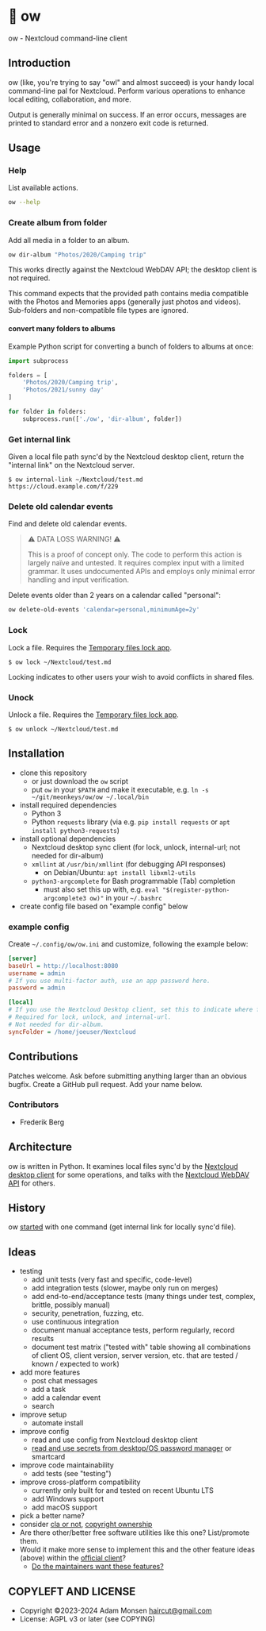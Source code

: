 # 🦉 ow

ow - Nextcloud command-line client

## Introduction

ow (like, you're trying to say "owl" and almost succeed) is your handy local command-line pal for Nextcloud. Perform various operations to enhance local editing, collaboration, and more.

Output is generally minimal on success. If an error occurs, messages are printed to standard error and a nonzero exit code is returned.

## Usage

### Help

List available actions.

```bash
ow --help
```

### Create album from folder

Add all media in a folder to an album. 

```bash
ow dir-album "Photos/2020/Camping trip"
```

This works directly against the Nextcloud WebDAV API; the desktop client is not required.

This command expects that the provided path contains media compatible with the Photos and Memories apps (generally just photos and videos). Sub-folders and non-compatible file types are ignored.

#### convert many folders to albums

Example Python script for converting a bunch of folders to albums at once:

```python
import subprocess

folders = [
    'Photos/2020/Camping trip',
    'Photos/2021/sunny day'
]

for folder in folders:
    subprocess.run(['./ow', 'dir-album', folder])
```

### Get internal link

Given a local file path sync'd by the Nextcloud desktop client, return the "internal link" on the Nextcloud server.

```
$ ow internal-link ~/Nextcloud/test.md
https://cloud.example.com/f/229
```

### Delete old calendar events

Find and delete old calendar events.

> ⚠️ DATA LOSS WARNING! ⚠️
>
> This is a proof of concept only.
> The code to perform this action is largely naïve and untested.
> It requires complex input with a limited grammar.
> It uses undocumented APIs and employs only minimal error handling and input verification.

Delete events older than 2 years on a calendar called "personal":

```bash
ow delete-old-events 'calendar=personal,minimumAge=2y'
```

### Lock

Lock a file. Requires the [Temporary files lock app](https://apps.nextcloud.com/apps/files_lock).

```
$ ow lock ~/Nextcloud/test.md
```

Locking indicates to other users your wish to avoid conflicts in shared files.

### Unock

Unlock a file. Requires the [Temporary files lock app](https://apps.nextcloud.com/apps/files_lock).

```
$ ow unlock ~/Nextcloud/test.md
```

## Installation

* clone this repository
    * or just download the `ow` script
    * put `ow` in your `$PATH` and make it executable, e.g. `ln -s ~/git/meonkeys/ow/ow ~/.local/bin`
* install required dependencies
    * Python 3
    * Python `requests` library (via e.g. `pip install requests` or `apt install python3-requests`)
* install optional dependencies
    * Nextcloud desktop sync client (for lock, unlock, internal-url; not needed for dir-album)
    * `xmllint` at `/usr/bin/xmllint` (for debugging API responses)
        * on Debian/Ubuntu: `apt install libxml2-utils`
    * `python3-argcomplete` for Bash programmable (Tab) completion
        * must also set this up with, e.g. `eval "$(register-python-argcomplete3 ow)"` in your `~/.bashrc`
* create config file based on "example config" below

### example config

Create `~/.config/ow/ow.ini` and customize, following the example below:

```ini
[server]
baseUrl = http://localhost:8080
username = admin
# If you use multi-factor auth, use an app password here.
password = admin

[local]
# If you use the Nextcloud Desktop client, set this to indicate where files are sync'd.
# Required for lock, unlock, and internal-url.
# Not needed for dir-album.
syncFolder = /home/joeuser/Nextcloud
```

## Contributions

Patches welcome. Ask before submitting anything larger than an obvious bugfix. Create a GitHub pull request. Add your name below.

### Contributors

* Frederik Berg

## Architecture

ow is written in Python. It examines local files sync'd by the [Nextcloud desktop client](https://github.com/nextcloud/desktop/) for some operations, and talks with the [Nextcloud WebDAV API](https://docs.nextcloud.com/server/latest/developer_manual/client_apis/WebDAV/basic.html) for others.

## History

ow [started](https://help.nextcloud.com/t/get-internal-link-for-a-file-in-nextcloud-from-a-local-command-line/152774) with one command (get internal link for locally sync'd file).

## Ideas

* testing
    * add unit tests (very fast and specific, code-level)
    * add integration tests (slower, maybe only run on merges)
    * add end-to-end/acceptance tests (many things under test, complex, brittle, possibly manual)
    * security, penetration, fuzzing, etc.
    * use continuous integration
    * document manual acceptance tests, perform regularly, record results
    * document test matrix ("tested with" table showing all combinations of client OS, client version, server version, etc. that are tested / known / expected to work)
* add more features
    * post chat messages
    * add a task
    * add a calendar event
    * search
* improve setup
    * automate install
* improve config
    * read and use config from Nextcloud desktop client
    * [read and use secrets from desktop/OS password manager](https://pypi.org/project/keyring/) or smartcard
* improve code maintainability
    * add tests (see "testing")
* improve cross-platform compatibility
    * currently only built for and tested on recent Ubuntu LTS
    * add Windows support
    * add macOS support
* pick a better name?
* consider [cla or not](https://sfconservancy.org/blog/2014/jun/09/do-not-need-cla/), [copyright ownership](https://sfconservancy.org/blog/2021/jun/30/who-should-own-foss-copyrights/)
* Are there other/better free software utilities like this one? List/promote them.
* Would it make more sense to implement this and the other feature ideas (above) within the [official client](https://docs.nextcloud.com/desktop/latest/advancedusage.html)?
    * [Do the maintainers want these features?](https://github.com/nextcloud/desktop/issues?q=label%3A%22feature%3A+%3Awhite_square_button%3A+nextcloudcmd%22+)

## COPYLEFT AND LICENSE

* Copyright ©2023-2024 Adam Monsen <haircut@gmail.com>
* License: AGPL v3 or later (see COPYING)
